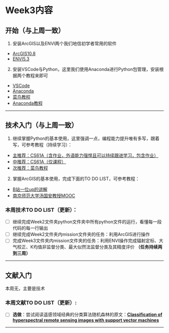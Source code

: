 # Week3内容
## 开始（与上周一致）
1. 安装ArcGIS以及ENVI两个我们地信初学者常用的软件
* [ArcGIS10.8](https://mp.weixin.qq.com/s/4PW8LEGrRqxal3y-lwX06Q)
* [ENVI5.3](https://mp.weixin.qq.com/s/iBYpFlrVQvzNQmfWAf1WZg)
2. 安装VSCode与Python，这里我们使用Anaconda进行Python包管理，安装根据两个教程来即可
* [VSCode](https://code.visualstudio.com/)
* [Anaconda](https://www.anaconda.com/download/#macos)
* [菜鸟教程](https://www.runoob.com/python3/python3-tutorial.html)
* [Anaconda教程](https://zhuanlan.zhihu.com/p/32925500)

***

## 技术入门（与上周一致）
1. 继续掌握Python的基本使用，这里强调一点，编程能力提升唯有多写，跟着写，可参考教程（持续学习）：
* [主推荐：CS61A（含作业，外语能力强悍且可以持续跟进学习，包含作业）](https://cs61a.org/)
* [中推荐：CS61A（仅课程）](https://www.bilibili.com/video/BV1s3411G7yM/?spm_id_from=333.337.search-card.all.click&vd_source=37637236b9378fa05cf47dbdc81be5df)
* [次推荐：菜鸟教程](https://www.runoob.com/python3/python3-tutorial.html)


2. 掌握ArcGIS的基本使用，完成下面的TO DO LIST，可参考教程：
* [B站一位up的讲解](https://www.bilibili.com/video/BV1w54y1a79R?p=2&vd_source=37637236b9378fa05cf47dbdc81be5df)
* [南京师范大学汤国安教授MOOC](https://www.icourse163.org/course/NJNU-1206774803?from=searchPage&outVendor=zw_mooc_pcssjg_)

### 本周技术TO DO LIST（更新）：
- [ ] 继续完成Week2文件夹python文件夹中所有python文件的运行，看懂每一段代码的每一行输出
- [ ] 继续完成Week2文件夹内mission文件夹的任务：利用ArcGIS进行操作
- [ ] 完成Week3文件夹内mission文件夹的任务：利用ENVI操作完成辐射定标、大气校正、K均值非监督分类、最大似然法监督分类及其精度评价 <b>（任务持续两到三周）</b>

***

## 文献入门
本周无，主要是技术

### 本周文献TO DO LIST（更新）:
- [ ] <b>选做</b>：尝试阅读遥感领域经典的分类算法随机森林的原文：[<b>Classification of hyperspectral remote sensing images with support vector machines</b>](https://doi.org/10.1109/TGRS.2004.831865)

***